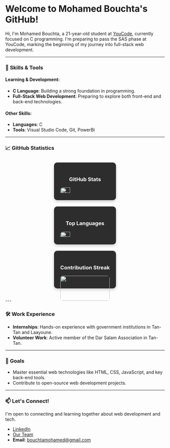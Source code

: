 # Welcome to Mohamed Bouchta's GitHub!

Hi, I'm Mohamed Bouchta, a 21-year-old student at [YouCode](https://youcode.ma/), currently focused on C programming. I'm preparing to pass the SAS phase at YouCode, marking the beginning of my journey into full-stack web development.

---

### 🧠 **Skills & Tools**

#### **Learning & Development:**
- **C Language**: Building a strong foundation in programming.
- **Full-Stack Web Development**: Preparing to explore both front-end and back-end technologies.

#### **Other Skills:**
- **Languages**: C
- **Tools**: Visual Studio Code, Git, PowerBi

---

### 📈 **GitHub Statistics**
<div style="display: grid; justify-content: space-around; margin: 20px 0;">

  <div style="margin: 10px; border-radius: 10px; background-color: #2d2d2d; padding: 20px; color: #fff; box-shadow: 0 4px 10px rgba(0, 0, 0, 0.2);">
    <h3 style="text-align: center;">GitHub Stats</h3>
    <img src="https://github-readme-stats.vercel.app/api?username=bouchta65&show_icons=true&theme=radical&hide_title=true&hide_rank=true&hide_border=true&line_height=25&icon_color=ffbb00&title_color=ffbb00" style="width: 45%; border-radius: 8px;"/>
  </div>

  <div style="margin: 10px; border-radius: 10px; background-color: #2d2d2d; padding: 20px; color: #fff; box-shadow: 0 4px 10px rgba(0, 0, 0, 0.2); ">
    <h3 style="text-align: center;">Top Languages</h3>
    <img src="https://github-readme-stats.vercel.app/api/top-langs/?username=bouchta65&layout=compact&theme=radical&hide_border=true" style="width: 45%; border-radius: 8px;"/>
  </div>

  <div style="flex: 1 1 100%; margin: 10px; border-radius: 10px; background-color: #2d2d2d; padding: 20px; color: #fff; box-shadow: 0 4px 10px rgba(0, 0, 0, 0.2);">
    <h3 style="text-align: center;">Contribution Streak</h3>
    <img src="https://streak-stats.demolab.com/?user=bouchta65&theme=radical&hide_border=true" style="width: 100%; border-radius: 8px;"/>
  </div>

</div>

</div>
---

### 🛠️ **Work Experience**
- **Internships**: Hands-on experience with government institutions in Tan-Tan and Laayoune.
- **Volunteer Work**: Active member of the Dar Salam Association in Tan-Tan.

---

### 🚀 **Goals**
- Master essential web technologies like HTML, CSS, JavaScript, and key back-end tools.
- Contribute to open-source web development projects.

---

### 📫 **Let's Connect!**
I'm open to connecting and learning together about web development and tech.

- [LinkedIn](https://www.linkedin.com/in/mohamed-bouchta-71082a286/)
- [Our Team](https://www.maeil.team/)
- **Email**: bouchtamohamed@gmail.com

